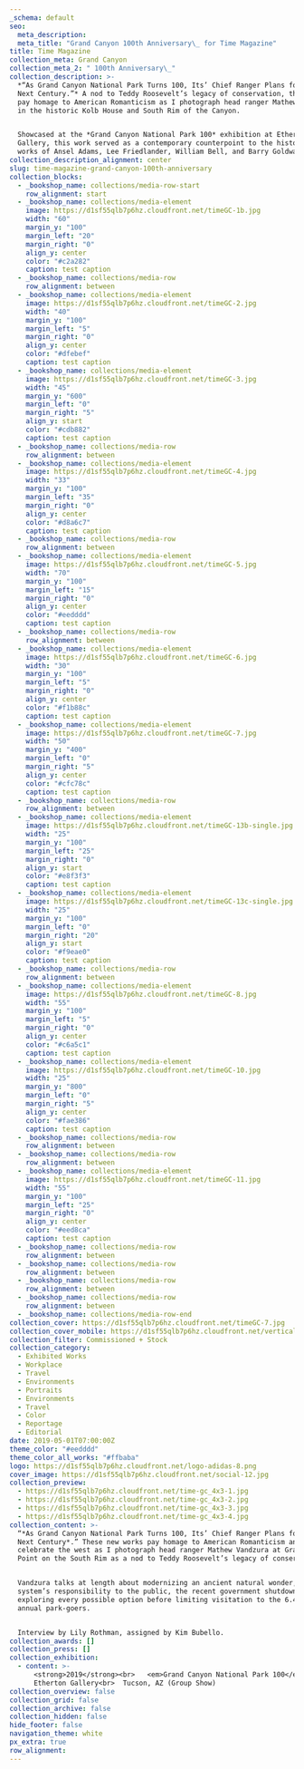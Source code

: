 ```yaml
---
_schema: default
seo:
  meta_description:
  meta_title: "Grand Canyon 100th Anniversary\_ for Time Magazine"
title: Time Magazine
collection_meta: Grand Canyon
collection_meta_2: " 100th Anniversary\_"
collection_description: >-
  *“As Grand Canyon National Park Turns 100, Its’ Chief Ranger Plans for the
  Next Century.”* A nod to Teddy Roosevelt’s legacy of conservation, these works
  pay homage to American Romanticism as I photograph head ranger Mathew Vandzura
  in the historic Kolb House and South Rim of the Canyon.


  Showcased at the *Grand Canyon National Park 100* exhibition at Etherton
  Gallery, this work served as a contemporary counterpoint to the historical
  works of Ansel Adams, Lee Friedlander, William Bell, and Barry Goldwater.
collection_description_alignment: center
slug: time-magazine-grand-canyon-100th-anniversary
collection_blocks:
  - _bookshop_name: collections/media-row-start
    row_alignment: start
  - _bookshop_name: collections/media-element
    image: https://d1sf55qlb7p6hz.cloudfront.net/timeGC-1b.jpg
    width: "60"
    margin_y: "100"
    margin_left: "20"
    margin_right: "0"
    align_y: center
    color: "#c2a282"
    caption: test caption
  - _bookshop_name: collections/media-row
    row_alignment: between
  - _bookshop_name: collections/media-element
    image: https://d1sf55qlb7p6hz.cloudfront.net/timeGC-2.jpg
    width: "40"
    margin_y: "100"
    margin_left: "5"
    margin_right: "0"
    align_y: center
    color: "#dfebef"
    caption: test caption
  - _bookshop_name: collections/media-element
    image: https://d1sf55qlb7p6hz.cloudfront.net/timeGC-3.jpg
    width: "45"
    margin_y: "600"
    margin_left: "0"
    margin_right: "5"
    align_y: start
    color: "#cdb882"
    caption: test caption
  - _bookshop_name: collections/media-row
    row_alignment: between
  - _bookshop_name: collections/media-element
    image: https://d1sf55qlb7p6hz.cloudfront.net/timeGC-4.jpg
    width: "33"
    margin_y: "100"
    margin_left: "35"
    margin_right: "0"
    align_y: center
    color: "#d8a6c7"
    caption: test caption
  - _bookshop_name: collections/media-row
    row_alignment: between
  - _bookshop_name: collections/media-element
    image: https://d1sf55qlb7p6hz.cloudfront.net/timeGC-5.jpg
    width: "70"
    margin_y: "100"
    margin_left: "15"
    margin_right: "0"
    align_y: center
    color: "#eedddd"
    caption: test caption
  - _bookshop_name: collections/media-row
    row_alignment: between
  - _bookshop_name: collections/media-element
    image: https://d1sf55qlb7p6hz.cloudfront.net/timeGC-6.jpg
    width: "30"
    margin_y: "100"
    margin_left: "5"
    margin_right: "0"
    align_y: center
    color: "#f1b88c"
    caption: test caption
  - _bookshop_name: collections/media-element
    image: https://d1sf55qlb7p6hz.cloudfront.net/timeGC-7.jpg
    width: "50"
    margin_y: "400"
    margin_left: "0"
    margin_right: "5"
    align_y: center
    color: "#cfc78c"
    caption: test caption
  - _bookshop_name: collections/media-row
    row_alignment: between
  - _bookshop_name: collections/media-element
    image: https://d1sf55qlb7p6hz.cloudfront.net/timeGC-13b-single.jpg
    width: "25"
    margin_y: "100"
    margin_left: "25"
    margin_right: "0"
    align_y: start
    color: "#e8f3f3"
    caption: test caption
  - _bookshop_name: collections/media-element
    image: https://d1sf55qlb7p6hz.cloudfront.net/timeGC-13c-single.jpg
    width: "25"
    margin_y: "100"
    margin_left: "0"
    margin_right: "20"
    align_y: start
    color: "#f9eae0"
    caption: test caption
  - _bookshop_name: collections/media-row
    row_alignment: between
  - _bookshop_name: collections/media-element
    image: https://d1sf55qlb7p6hz.cloudfront.net/timeGC-8.jpg
    width: "55"
    margin_y: "100"
    margin_left: "5"
    margin_right: "0"
    align_y: center
    color: "#c6a5c1"
    caption: test caption
  - _bookshop_name: collections/media-element
    image: https://d1sf55qlb7p6hz.cloudfront.net/timeGC-10.jpg
    width: "25"
    margin_y: "800"
    margin_left: "0"
    margin_right: "5"
    align_y: center
    color: "#fae386"
    caption: test caption
  - _bookshop_name: collections/media-row
    row_alignment: between
  - _bookshop_name: collections/media-row
    row_alignment: between
  - _bookshop_name: collections/media-element
    image: https://d1sf55qlb7p6hz.cloudfront.net/timeGC-11.jpg
    width: "55"
    margin_y: "100"
    margin_left: "25"
    margin_right: "0"
    align_y: center
    color: "#eed8ca"
    caption: test caption
  - _bookshop_name: collections/media-row
    row_alignment: between
  - _bookshop_name: collections/media-row
    row_alignment: between
  - _bookshop_name: collections/media-row
    row_alignment: between
  - _bookshop_name: collections/media-row
    row_alignment: between
  - _bookshop_name: collections/media-row-end
collection_cover: https://d1sf55qlb7p6hz.cloudfront.net/timeGC-7.jpg
collection_cover_mobile: https://d1sf55qlb7p6hz.cloudfront.net/verticalcovers-10.jpg
collection_filter: Commissioned + Stock
collection_category:
  - Exhibited Works
  - Workplace
  - Travel
  - Environments
  - Portraits
  - Environments
  - Travel
  - Color
  - Reportage
  - Editorial
date: 2019-05-01T07:00:00Z
theme_color: "#eedddd"
theme_color_all_works: "#ffbaba"
logo: https://d1sf55qlb7p6hz.cloudfront.net/logo-adidas-8.png
cover_image: https://d1sf55qlb7p6hz.cloudfront.net/social-12.jpg
collection_preview:
  - https://d1sf55qlb7p6hz.cloudfront.net/time-gc_4x3-1.jpg
  - https://d1sf55qlb7p6hz.cloudfront.net/time-gc_4x3-2.jpg
  - https://d1sf55qlb7p6hz.cloudfront.net/time-gc_4x3-3.jpg
  - https://d1sf55qlb7p6hz.cloudfront.net/time-gc_4x3-4.jpg
collection_content: >-
  “*As Grand Canyon National Park Turns 100, Its’ Chief Ranger Plans for the
  Next Century*.” These new works pay homage to American Romanticism and
  celebrate the west as I photograph head ranger Mathew Vandzura at Grandeur
  Point on the South Rim as a nod to Teddy Roosevelt’s legacy of conservation.


  Vandzura talks at length about modernizing an ancient natural wonder, the park
  system’s responsibility to the public, the recent government shutdown, and
  exploring every possible option before limiting visitation to the 6.4 million
  annual park-goers.


  Interview by Lily Rothman, assigned by Kim Bubello.
collection_awards: []
collection_press: []
collection_exhibition:
  - content: >-
      <strong>2019</strong><br>   <em>Grand Canyon National Park 100</em><br>  
      Etherton Gallery<br>  Tucson, AZ (Group Show)
collection_overview: false
collection_grid: false
collection_archive: false
collection_hidden: false
hide_footer: false
navigation_theme: white
px_extra: true
row_alignment:
---
```

